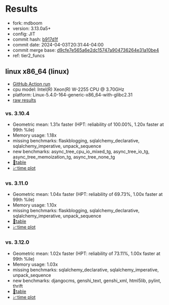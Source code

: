 # Results

- fork: mdboom
- version: 3.13.0a5+
- config: JIT
- commit hash: [b917d1f](https://github.com/mdboom/cpython/commit/b917d1f)
- commit date: 2024-04-03T20:31:44-04:00
- commit merge base: [d9cfe7e565a6e2dc15747a904736264e31a10be4](https://github.com/mdboom/cpython/commit/d9cfe7e565a6e2dc15747a904736264e31a10be4)
- ref: tier2_funcs

## linux x86_64 (linux)

- [GitHub Action run](https://github.com/faster-cpython/benchmarking/actions/runs/8547383823)
- cpu model: Intel(R) Xeon(R) W-2255 CPU @ 3.70GHz
- platform: Linux-5.4.0-164-generic-x86_64-with-glibc2.31
- [raw results](bm-20240403-linux-x86_64-mdboom-tier2_funcs-3.13.0a5%2B-b917d1f.json)

### vs. 3.10.4

- Geometric mean: 1.31x faster (HPT: reliability of 100.00%, 1.20x faster at 99th %ile)
- Memory usage: 1.18x
- missing benchmarks: flaskblogging, sqlalchemy_declarative, sqlalchemy_imperative, unpack_sequence
- new benchmarks: async_tree_cpu_io_mixed_tg, async_tree_io_tg, async_tree_memoization_tg, async_tree_none_tg
- [📄table](bm-20240403-linux-x86_64-mdboom-tier2_funcs-3.13.0a5%2B-b917d1f-vs-3.10.4.md)
- [📈time plot](bm-20240403-linux-x86_64-mdboom-tier2_funcs-3.13.0a5%2B-b917d1f-vs-3.10.4.png)

### vs. 3.11.0

- Geometric mean: 1.04x faster (HPT: reliability of 69.73%, 1.00x faster at 99th %ile)
- Memory usage: 1.10x
- missing benchmarks: flaskblogging, sqlalchemy_declarative, sqlalchemy_imperative, unpack_sequence
- [📄table](bm-20240403-linux-x86_64-mdboom-tier2_funcs-3.13.0a5%2B-b917d1f-vs-3.11.0.md)
- [📈time plot](bm-20240403-linux-x86_64-mdboom-tier2_funcs-3.13.0a5%2B-b917d1f-vs-3.11.0.png)

### vs. 3.12.0

- Geometric mean: 1.02x faster (HPT: reliability of 73.11%, 1.00x faster at 99th %ile)
- Memory usage: 1.03x
- missing benchmarks: sqlalchemy_declarative, sqlalchemy_imperative, unpack_sequence
- new benchmarks: djangocms, genshi_text, genshi_xml, html5lib, pylint, thrift
- [📄table](bm-20240403-linux-x86_64-mdboom-tier2_funcs-3.13.0a5%2B-b917d1f-vs-3.12.0.md)
- [📈time plot](bm-20240403-linux-x86_64-mdboom-tier2_funcs-3.13.0a5%2B-b917d1f-vs-3.12.0.png)

